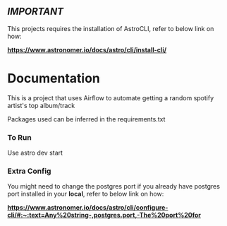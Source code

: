 ## ***IMPORTANT*** 

This projects requires the installation of AstroCLI, refer to below link on how:

**https://www.astronomer.io/docs/astro/cli/install-cli/**


# **Documentation**

This is a project that uses Airflow to automate getting a random spotify artist's top album/track

Packages used can be inferred in the requirements.txt

### **To Run**

Use astro dev start

### **Extra Config**

You might need to change the postgres port if you already have postgres port installed in your **local**, refer to below link on how:

**https://www.astronomer.io/docs/astro/cli/configure-cli/#:~:text=Any%20string-,postgres.port,-The%20port%20for**
